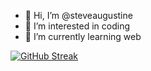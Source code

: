 - 👋 Hi, I’m @steveaugustine
- 👀 I’m interested in coding
- 🌱 I’m currently learning web


<!---
steveaugustine/steveaugustine is a ✨ special ✨ repository because its `README.md` (this file) appears on your GitHub profile.
You can click the Preview link to take a look at your changes.
--->

[![GitHub Streak](https://streak-stats.demolab.com?user=steveaugustinne&theme=radical)](https://git.io/streak-stats)
